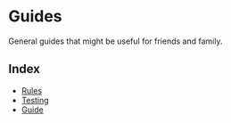 # Guides
General guides that might be useful for friends and family.

## Index

<!--toc-start-->

- [Rules](#rules-for-travel)
- [Testing](#testing)
- [Guide](#guide)
<!--toc-end-->
